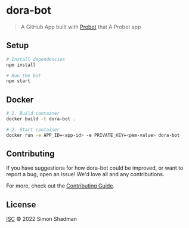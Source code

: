 # dora-bot

> A GitHub App built with [Probot](https://github.com/probot/probot) that A Probot app

## Setup

```sh
# Install dependencies
npm install

# Run the bot
npm start
```

## Docker

```sh
# 1. Build container
docker build -t dora-bot .

# 2. Start container
docker run -e APP_ID=<app-id> -e PRIVATE_KEY=<pem-value> dora-bot
```

## Contributing

If you have suggestions for how dora-bot could be improved, or want to report a bug, open an issue! We'd love all and any contributions.

For more, check out the [Contributing Guide](CONTRIBUTING.md).

## License

[ISC](LICENSE) © 2022 Simon Shadman
